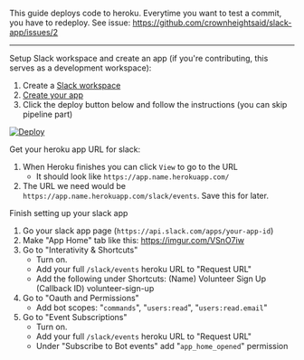 This guide deploys code to heroku. Everytime you want to test a commit, you have to redeploy. See issue: https://github.com/crownheightsaid/slack-app/issues/2

_____________

Setup Slack workspace and create an app (if you're contributing, this serves as a development workspace):
1. Create a [Slack workspace](https://slack.com/create#email)
1. [Create your app](https://api.slack.com/apps)
1. Click the deploy button below and follow the instructions (you can skip pipeline part)

[![Deploy](https://www.herokucdn.com/deploy/button.svg)](https://heroku.com/deploy?template=https://github.com/crownheightsaid/slack-app)

Get your heroku app URL for slack:
1. When Heroku finishes you can click `View` to go to the URL
    - It should look like `https://app.name.herokuapp.com/`
1. The URL we need would be `https://app.name.herokuapp.com/slack/events`. Save this for later.

Finish setting up your slack app
1. Go your slack app page (`https://api.slack.com/apps/your-app-id`)
1. Make "App Home" tab like this: https://imgur.com/VSnO7iw
1. Go to "Interativity & Shortcuts"
     - Turn on.
     - Add your full `/slack/events` heroku URL to "Request URL"
     - Add the following under Shortcuts:
             (Name) Volunteer Sign Up (Callback ID) volunteer-sign-up
1. Go to "Oauth and Permissions"
     - Add bot scopes: "`commands`", "`users:read`", "`users:read.email`"
1. Go to "Event Subscriptions"
     - Turn on.
     - Add your full `/slack/events` heroku URL to "Request URL"
     - Under "Subscribe to Bot events" add "`app_home_opened`" permission
